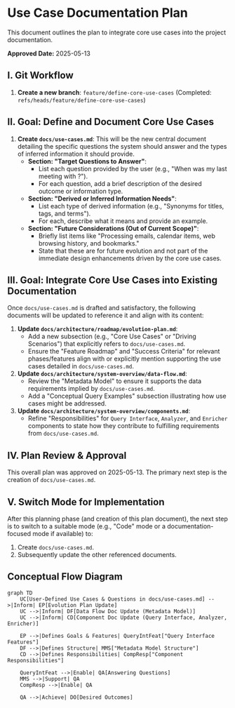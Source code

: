 # Use Case Documentation Plan

This document outlines the plan to integrate core use cases into the project documentation.

**Approved Date:** 2025-05-13

## I. Git Workflow

1.  **Create a new branch**: `feature/define-core-use-cases` (Completed: `refs/heads/feature/define-core-use-cases`)

## II. Goal: Define and Document Core Use Cases

1.  **Create `docs/use-cases.md`**: This will be the new central document detailing the specific questions the system should answer and the types of inferred information it should provide.
    *   **Section: "Target Questions to Answer"**:
        *   List each question provided by the user (e.g., "When was my last meeting with <PERSON>?").
        *   For each question, add a brief description of the desired outcome or information type.
    *   **Section: "Derived or Inferred Information Needs"**:
        *   List each type of derived information (e.g., "Synonyms for titles, tags, and terms").
        *   For each, describe what it means and provide an example.
    *   **Section: "Future Considerations (Out of Current Scope)"**:
        *   Briefly list items like "Processing emails, calendar items, web browsing history, and bookmarks."
        *   State that these are for future evolution and not part of the immediate design enhancements driven by the core use cases.

## III. Goal: Integrate Core Use Cases into Existing Documentation

Once `docs/use-cases.md` is drafted and satisfactory, the following documents will be updated to reference it and align with its content:

1.  **Update `docs/architecture/roadmap/evolution-plan.md`**:
    *   Add a new subsection (e.g., "Core Use Cases" or "Driving Scenarios") that explicitly refers to `docs/use-cases.md`.
    *   Ensure the "Feature Roadmap" and "Success Criteria" for relevant phases/features align with or explicitly mention supporting the use cases detailed in `docs/use-cases.md`.
2.  **Update `docs/architecture/system-overview/data-flow.md`**:
    *   Review the "Metadata Model" to ensure it supports the data requirements implied by `docs/use-cases.md`.
    *   Add a "Conceptual Query Examples" subsection illustrating how use cases might be addressed.
3.  **Update `docs/architecture/system-overview/components.md`**:
    *   Refine "Responsibilities" for `Query Interface`, `Analyzer`, and `Enricher` components to state how they contribute to fulfilling requirements from `docs/use-cases.md`.

## IV. Plan Review & Approval

This overall plan was approved on 2025-05-13. The primary next step is the creation of `docs/use-cases.md`.

## V. Switch Mode for Implementation

After this planning phase (and creation of this plan document), the next step is to switch to a suitable mode (e.g., "Code" mode or a documentation-focused mode if available) to:
1.  Create `docs/use-cases.md`.
2.  Subsequently update the other referenced documents.

## Conceptual Flow Diagram

```mermaid
graph TD
    UC[User-Defined Use Cases & Questions in docs/use-cases.md] -->|Inform| EP[Evolution Plan Update]
    UC -->|Inform| DF[Data Flow Doc Update (Metadata Model)]
    UC -->|Inform| CD[Component Doc Update (Query Interface, Analyzer, Enricher)]

    EP -->|Defines Goals & Features| QueryIntFeat["Query Interface Features"]
    DF -->|Defines Structure| MMS["Metadata Model Structure"]
    CD -->|Defines Responsibilities| CompResp["Component Responsibilities"]

    QueryIntFeat -->|Enable| QA[Answering Questions]
    MMS -->|Support| QA
    CompResp -->|Enable| QA

    QA -->|Achieve| DO[Desired Outcomes]